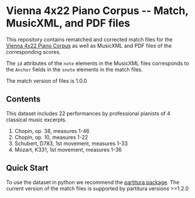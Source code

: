 # Vienna 4x22 Piano Corpus -- Match, MusicXML, and PDF files

This repository contains rematched and corrected match files for the [Vienna 4x22 Piano Corpus](https://repo.mdw.ac.at/projects/IWK/the_vienna_4x22_piano_corpus/index.html) as well as MusicXML and PDF files of the corresponding scores.

The `id` attributes of the `note` elements in the MusicXML files corresponds to the `Anchor` fields in the `snote` elements in the match files.

The match version of files is 1.0.0

## Contents

This dataset includes 22 performances by professional pianists of 4 classical music excerpts.

1. Chopin, op. 38, measures 1-46
2. Chopin, op. 10, measures 1-22
3. Schubert, D783, 1st movement, measures 1-33
4. Mozart, K331, 1st movement, measures 1-36


## Quick Start

To use the dataset in python we recommend the [partitura package](github.com/CPJKU/partitura).
The current version of the match files is supported by partitura versions >=1.2.0
